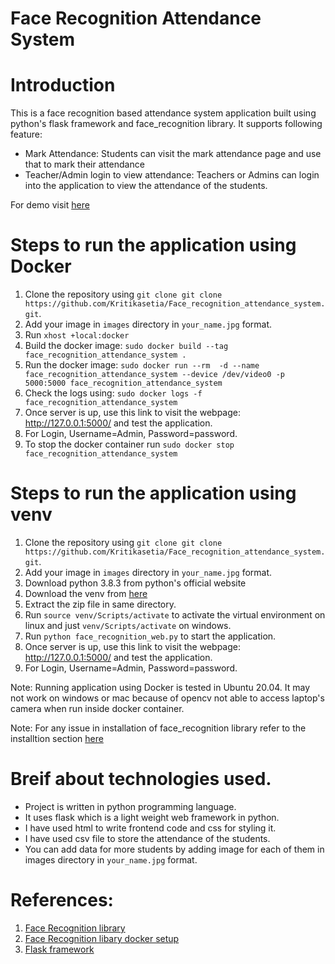 # Face Recognition Attendance System

# Introduction
This is a face recognition based attendance system application built using python's flask framework and face_recognition library. It supports following feature:
- Mark Attendance: Students can visit the mark attendance page and use that to mark their attendance
- Teacher/Admin login to view attendance: Teachers or Admins can login into the application to view the attendance of the students.

For demo visit [here](https://youtu.be/4udEX259KXs)

# Steps to run the application using Docker
1. Clone the repository using `git clone git clone https://github.com/Kritikasetia/Face_recognition_attendance_system.git`.
2. Add your image in `images` directory in `your_name.jpg` format.
3. Run `xhost +local:docker`
4. Build the docker image: `sudo docker build --tag face_recognition_attendance_system .`
5. Run the docker image: `sudo docker run --rm  -d --name face_recognition_attendance_system --device /dev/video0 -p 5000:5000 face_recognition_attendance_system`
6. Check the logs using: `sudo docker logs -f face_recognition_attendance_system`
7. Once server is up, use this link to visit the webpage: http://127.0.0.1:5000/ and test the application.
8. For Login, Username=Admin, Password=password.
9. To stop the docker container run `sudo docker stop face_recognition_attendance_system`

# Steps to run the application using venv
1. Clone the repository using `git clone git clone https://github.com/Kritikasetia/Face_recognition_attendance_system.git`.
2. Add your image in `images` directory in `your_name.jpg` format.
3. Download python 3.8.3 from python's official website
4. Download the venv from [here](https://drive.google.com/file/d/18lFGWVcuj6Q8d3HXW1qOOGDKSH8KSb-p/view?usp=sharing)
5. Extract the zip file in same directory.
6. Run `source venv/Scripts/activate` to activate the virtual environment on linux and just `venv/Scripts/activate` on windows.
7. Run `python face_recognition_web.py` to start the application.
8. Once server is up, use this link to visit the webpage: http://127.0.0.1:5000/ and test the application.
9. For Login, Username=Admin, Password=password.

Note: Running application using Docker is tested in Ubuntu 20.04. It may not work on windows or mac because of opencv not able to access laptop's camera when run
inside docker container.

Note: For any issue in installation of face_recognition library refer to the installtion section [here](https://virtualenv.pypa.io/en/legacy/index.html)

# Breif about technologies used.
- Project is written in python programming language.
- It uses flask which is a light weight web framework in python.
- I have used html to write frontend code and css for styling it.
- I have used csv file to store the attendance of the students.
- You can add data for more students by adding image for each of them in images directory in `your_name.jpg` format.

# References:
1. [Face Recognition library](https://github.com/ageitgey/face_recognition)
2. [Face Recognition libary docker setup](https://github.com/ageitgey/face_recognition/blob/master/docker/cpu/Dockerfile)
3. [Flask framework](https://flask.palletsprojects.com/en/2.1.x/)


